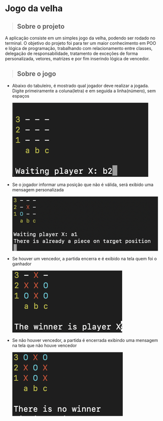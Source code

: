 # Jogo da velha

>## Sobre o projeto

A aplicação consiste em um simples jogo da velha, podendo ser rodado no terminal. O objetivo do projeto foi para ter um maior conhecimento em POO e lógica de programação, trabalhando
com relacionamento entre classes, delegação de responsabilidade, tratamento de exceções de forma personalizada, vetores, matrizes e por fim inserindo lógica de vencedor.

>## Sobre o jogo

- Abaixo do tabuleiro, é mostrado qual jogador deve realizar a jogada. Digite primeiramente a coluna(letra) e em seguida a linha(número), sem espaços

  ![board](https://github.com/ti-willi/assets/blob/main/tic-tac-toe/player%20turn.png)

- Se o jogador informar uma posição que não é válida, será exibido uma mensagem personalizada

  ![exception](https://github.com/ti-willi/assets/blob/main/tic-tac-toe/exception.png)

- Se houver um vencedor, a partida encerra e é exibido na tela quem foi o ganhador

  ![winner](https://github.com/ti-willi/assets/blob/main/tic-tac-toe/winner.png)

- Se não houver vencedor, a partida é encerrada exibindo uma mensagem na tela que não houve vencedor

  ![nowinner](https://github.com/ti-willi/assets/blob/main/tic-tac-toe/no%20winner.png)


